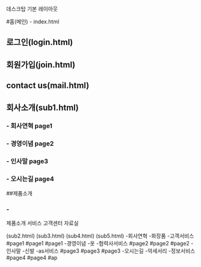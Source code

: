 데스크탑 기본 레이아웃
 
#홈(메인) - index.html

## 로그인(login.html) 
## 회원가입(join.html)    
## contact us(mail.html)

## 회사소개(sub1.html) 
### - 회사연혁 page1
### - 경영이념 page2
### - 인사말 page3
### - 오시는길 page4

##제품소개
### - 

제품소개      서비스   	고객센터     자료실


 (sub2.html) (sub3.html) (sub4.html)  (sub5.html)
-회사연혁         -화장품	-고객서비스 
#page1		#page1	#page1
-경영이념		-옷	-협력사서비스
#page2		#page2	#page2
-인사말		-신발	-as서비스
#page3		#page3	#page3
-오시는길		-악세서리	-정보서비스
#page4		#page4	#ap